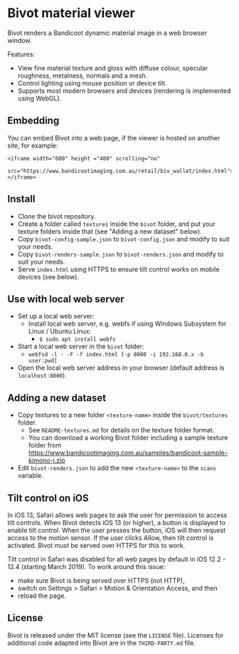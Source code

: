 # Bivot material viewer

Bivot renders a Bandicoot dynamic material image in a web browser window.

Features:
* View fine material texture and gloss with diffuse colour, specular roughness, metalness, normals and a mesh.
* Control lighting using mouse position or device tilt.
* Supports most modern browsers and devices (rendering is implemented using WebGL).

## Embedding

You can embed Bivot into a web page, if the viewer is hosted on another site, for example:
```
<iframe width="600" height ="400" scrolling="no" 
  src="https://www.bandicootimaging.com.au/retail/biv_wallet/index.html">
</iframe>

```

## Install

* Clone the bivot repository.
* Create a folder called `textures` inside the `bivot` folder, and put your texture folders inside that (see
  "Adding a new dataset" below).
* Copy `bivot-config-sample.json` to `bivot-config.json` and modify to suit your needs.
* Copy `bivot-renders-sample.json` to `bivot-renders.json` and modify to suit your needs.
* Serve `index.html` using HTTPS to ensure tilt control works on mobile devices (see below).

## Use with local web server
* Set up a local web server:
  * Install local web server, e.g. webfs if using Windows Subsystem for Linux / Ubuntu Linux:
    * `$ sudo apt install webfs`
* Start a local web server in the `bivot` folder:
  * `webfsd -l - -F -f index.html [-p 8000 -i 192.168.0.x -b user:pwd]`
* Open the local web server address in your browser (default address is `localhost:8000`).

## Adding a new dataset

* Copy textures to a new folder `<texture-name>` inside the `bivot/textures`
  folder. 
  * See `README-textures.md` for details on the texture folder format.
  * You can download a working Bivot folder including a sample texture folder from
    https://www.bandicootimaging.com.au/samples/bandicoot-sample-kimono-j.zip
* Edit `bivot-renders.json` to add the new `<texture-name>` to the `scans` variable.

## Tilt control on iOS

In iOS 13, Safari allows web pages to ask the user for permission to access tilt controls. When Bivot detects
iOS 13 (or higher), a button is displayed to enable tilt control. When the user presses the button, iOS will
then request access to the motion sensor. If the user clicks Allow, then tilt control is activated. Bivot must
be served over HTTPS for this to work.

Tilt control in Safari was disabled for all web pages by default in iOS 12.2 - 12.4 (starting March 2019). To
work around this issue:
* make sure Bivot is being served over HTTPS (not HTTP),
* switch on Settings > Safari > Motion & Orientation Access, and then
* reload the page.

## License

Bivot is released under the MIT license (see the `LICENSE` file). Licenses for additional code adapted into
Bivot are in the `THIRD-PARTY.md` file.
